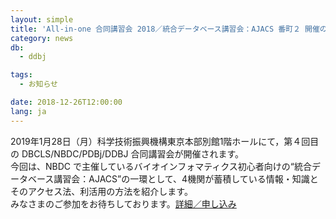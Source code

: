 ```yaml
---
layout: simple
title: 'All-in-one 合同講習会 2018／統合データベース講習会：AJACS 番町２ 開催のお知らせ'
category: news
db:
  - ddbj

tags:
  - お知らせ

date: 2018-12-26T12:00:00
lang: ja
---
```


<p>2019年1月28日（月）科学技術振興機構東京本部別館1階ホールにて，第４回目の DBCLS/NBDC/PDBj/DDBJ 合同講習会が開催されます。<br>今回は、NBDC で主催しているバイオインフォマティクス初心者向けの“統合データベース講習会：AJACS”の一環として、4機関が蓄積している情報・知識とそのアクセス法、利活用の方法を紹介します。<br>みなさまのご参加をお待ちしております。<a href="/training/all-in-one2018.html">詳細／申し込み</a></p>
